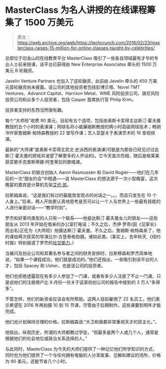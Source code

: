 # MasterClass 为名人讲授的在线课程筹集了 1500 万美元 

> 原文：<https://web.archive.org/web/https://techcrunch.com/2016/02/23/masterclass-raises-15-million-for-online-classes-taught-by-celebrities/>

总部位于旧金山的在线教育平台 MasterClass 吸引了一些各自领域最有才华的专业人士前来授课，该平台已获得由 New Enterprise Associates 牵头的 1500 万美元 B 轮融资。

Javelin Venture Partners 也加入了这轮融资，此前由 Javelin 牵头的 450 万美元首轮融资尚未披露。该公司的其他投资者包括彭博贝塔、Novel TMT Ventures、Advancit Capital、Harrison Metal、WME 风险投资公司、唐尼风险投资公司和众多个人投资者，包括 Casper 首席执行官 Philip Krim。

投资者支持的东西当然很有趣。

每个“大师班”收费 90 美元，目前有五个选项，包括由奥斯卡奖得主达斯汀·霍夫曼教授的五个小时的表演课；网球名将小威廉姆斯教授的两小时高级网球技术；畅销书作家詹姆斯·帕特森教授的 22 堂写作课；艺人亚瑟关于表演艺术的 16 堂视频课。

最新的“大师课”是奥斯卡奖得主凯文·史派西的表演课(可能是为那些已经见识过达斯汀·霍夫曼的把戏并渴望了解更多的人开设的)。它今天首次亮相，随后是格莱美获奖歌手克里斯蒂娜·阿奎莱拉的歌唱课。

MasterClass 的联合创始人 Aaron Rasmussen 和 David Rogier——他们在几年前的一次“朋友约会”中相遇——说 MasterClass 的想法源于一次小型晚宴，这次晚宴的嘉宾是计算机先驱[艾伦·凯](https://web.archive.org/web/20221210002649/http://techland.time.com/2013/04/02/an-interview-with-computing-pioneer-alan-kay/)。

拉斯姆森说，“这是我们有过的最能改变观点的对话之一。。。而且只发生在 10 个人身上。”后来，两人开始更认真地思考是否可以让一个人与世界上一些最有技能的人进行亲密对话——“教学时刻”。

罗杰和好莱坞类型的人只有一个联系——他是达斯汀·霍夫曼女儿的朋友——这些朋友从 2013 年开始在借来的办公室打电话；不久之后，杰伊·罗奇(因《见家长》而出名)正在为《大师班》拍摄达斯汀·霍夫曼。不久之后，詹姆斯·帕特森来了，他的课由两次获奖的导演比尔·古登泰格拍摄。诸如此类。(事实上，去年秋天,《纽约时报》特别报道了罗杰的[社交能力](https://web.archive.org/web/20221210002649/http://www.nytimes.com/2015/09/27/fashion/how-to-take-a-class-from-serena-williams-and-usher.html?_r=0)。)

当被问及创业公司和其著名参与者之间的财务安排时，拉斯穆森和罗杰简单地说，“如果一个课程成功，他们就是成功的。”他们还指出，一些吸引到该平台的人才，包括 Spacey 和 Usher，也是该公司的投资者。

他们也拒绝透露现在有多少人参加了一门课，或者有多少人注册了不止一门课，只是说他们的注册用户比 9 月份一份关于这家初创公司的报告中提到的 3 万人“多得多”。

不管怎样，他们的新资金应该会有所帮助。这两人目前雇佣了 22 名员工，他们表示希望在 2016 年再拍摄 10 到 15 节课，尽管由于后期制作，这些课要到明年才能完成。

他们也计划保持合理的价格。拉斯姆森说:“大卫和我都非常重视天才的民主化。”。

他指出，纵观历史，所谓的大师都教过学徒，“但最多是两个人或几个人，通常是根据他们的社会地位或政治关系选择的人。”

与此同时，MasterClass 为今天的大师们提供了一种记忆他们所学知识的方式，同时也为他们提供了一个与任何拥有电脑的人分享故事、见解和建议的场所，价格为 90 美元，还能节省几个小时。